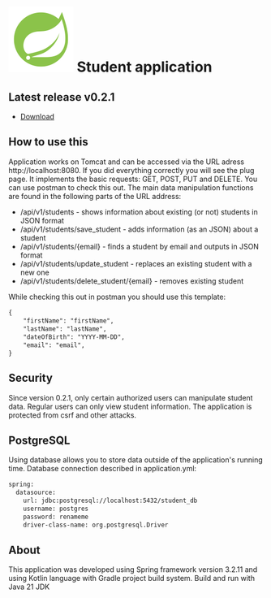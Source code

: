 # ![](/doc/icon.png) Student application
## Latest release v0.2.1
- [Download](https://github.com/q2L3ntk/APIStudents-kt/releases/tag/Security)
## How to use this
Application works on Tomcat and can be accessed via the URL adress http://localhost:8080. If you did everything correctly you will see the plug page.
It implements the basic requests: GET, POST, PUT and DELETE. You can use postman to check this out.
The main data manipulation functions are found in the following parts of the URL address:
- /api/v1/students - shows information about existing (or not) students in JSON format
- /api/v1/students/save_student - adds information (as an JSON) about a student
- /api/v1/students/{email} - finds a student by email and outputs in JSON format
- /api/v1/students/update_student - replaces an existing student with a new one
- /api/v1/students/delete_student/{email} - removes existing student

While checking this out in postman you should use this template:
```
{
    "firstName": "firstName",
    "lastName": "lastName",
    "dateOfBirth": "YYYY-MM-DD",
    "email": "email",
}
```
## Security
Since version 0.2.1, only certain authorized users can manipulate student data. Regular users can only view student information. The application is protected from csrf and other attacks.
## PostgreSQL
Using database allows you to store data outside of the application's running time.
Database connection described in application.yml:
```
spring:
  datasource:
    url: jdbc:postgresql://localhost:5432/student_db
    username: postgres
    password: renameme
    driver-class-name: org.postgresql.Driver
```
## About
This application was developed using Spring framework version 3.2.11 and using Kotlin language with Gradle project build system. Build and run with Java 21 JDK
